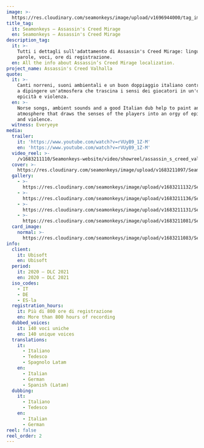```yaml
---
image: >-
  https://res.cloudinary.com/seamonkeys/image/upload/v1696944000/tag_image_1_pbbnjv.jpg
title_tag:
  it: Seamonkeys – Assassin's Creed Mirage
  en: Seamonkeys – Assassin's Creed Mirage
description_tag:
  it: >-
    Tutti i dettagli sull'adattamento di Assassin's Creed Mirage: lingue,
    parole, voci, ore di registrazione.
  en: All the info about Assassin’s Creed Mirage localization.
project_name: Assassin's Creed Valhalla
quote:
  it: >-
    Canti norreni, suoni ambientali e un buon doppiaggio italiano contribuiscono
    a dipingere un'atmosfera che trascina i sensi dei giocatori in un'orgia di
    epicità e violenza.
  en: >-
    Norse songs, ambient sounds and a good Italian dub help to paint an
    atmosphere that draws the senses of the players into an orgy of epic story
    and violence.
  witness: Everyeye
media:
  trailer:
    it: 'https://www.youtube.com/watch?v=rVUyB9_1Z-M'
    en: 'https://www.youtube.com/watch?v=rVUyB9_1Z-M'
  video_reel: >-
    /v1683211110/Seamonkeys-website/video/showreel/assassin_s_creed_valhalla_reel_sebd2x_ddqmky.mp4
  cover: >-
    https://res.cloudinary.com/seamonkeys/image/upload/v1683211097/Seamonkeys-website/cover/assassins-creed-valhalla_cover_qsnpor_trnl2l.jpg
  gallery:
    - >-
      https://res.cloudinary.com/seamonkeys/image/upload/v1683211132/Seamonkeys-website/gallery/assassins_creed_valhalla_5_ugtakj_ufdprd.jpg
    - >-
      https://res.cloudinary.com/seamonkeys/image/upload/v1683211136/Seamonkeys-website/gallery/assassins_creed_valhalla_6_wcy1br_mr0gjs.jpg
    - >-
      https://res.cloudinary.com/seamonkeys/image/upload/v1683211131/Seamonkeys-website/gallery/assassins_creed_valhalla_7_hyg4wq_pmavku.jpg
    - >-
      https://res.cloudinary.com/seamonkeys/image/upload/v1683211081/Seamonkeys-website/gallery/assassins_creed_valhalla_1_dlxtre_jdx0tm.jpg
  card_image:
    normal: >-
      https://res.cloudinary.com/seamonkeys/image/upload/v1683211083/Seamonkeys-website/cards/Assassins_creed_valhalla_t7ibrp_pnpner.jpg
info:
  client:
    it: Ubisoft
    en: Ubisoft
  period:
    it: 2020 – DLC 2021
    en: 2020 – DLC 2021
  iso_codes:
    - IT
    - DE
    - ES-la
  registration_hours:
    it: Più di 800 ore di registrazione
    en: More than 800 hours of recording
  dubbed_voices:
    it: 140 voci uniche
    en: 140 unique voices
  translations:
    it:
      - Italiano
      - Tedesco
      - Spagnolo Latam
    en:
      - Italian
      - German
      - Spanish (Latam)
  dubbing:
    it:
      - Italiano
      - Tedesco
    en:
      - Italian
      - German
reel: false
reel_order: 2
---
```


